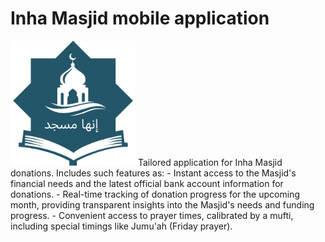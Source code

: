 # Inha Masjid mobile application

<img src="lib/assets/images/logo/app_icon_dark.png" width="200">
Tailored application for Inha Masjid donations.
Includes such features as:
- Instant access to the Masjid's financial needs and the latest official bank account information for donations.
- Real-time tracking of donation progress for the upcoming month, providing transparent insights into the Masjid's needs and funding progress.
- Convenient access to prayer times, calibrated by a mufti, including special timings like Jumu'ah (Friday prayer).
